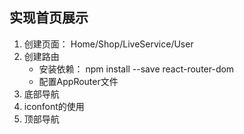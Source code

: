 ## 实现首页展示
1. 创建页面： Home/Shop/LiveService/User
2. 创建路由
     - 安装依赖： npm install --save react-router-dom
     - 配置AppRouter文件
3. 底部导航
4. iconfont的使用
5. 顶部导航